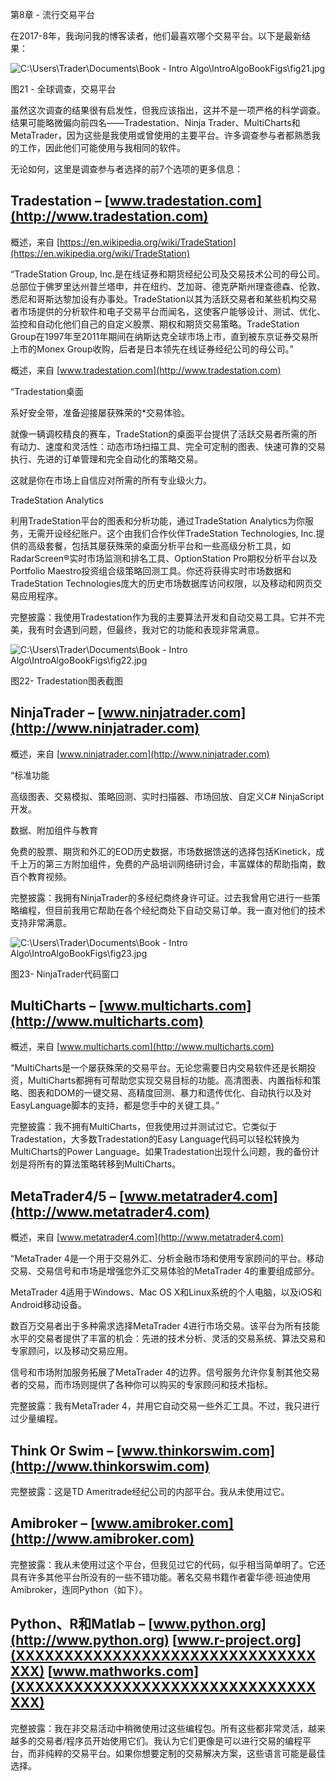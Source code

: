 第8章 - 流行交易平台

在2017-8年，我询问我的博客读者，他们最喜欢哪个交易平台。以下是最新结果：

![C:\Users\Trader\Documents\Book - Intro Algo\IntroAlgoBookFigs\fig21.jpg](../images/00022.jpeg)

图21 - 全球调查，交易平台

虽然这次调查的结果很有启发性，但我应该指出，这并不是一项严格的科学调查。结果可能略微偏向前四名——Tradestation、Ninja Trader、MultiCharts和MetaTrader，因为这些是我使用或曾使用的主要平台。许多调查参与者都熟悉我的工作，因此他们可能使用与我相同的软件。

无论如何，这里是调查参与者选择的前7个选项的更多信息：

## Tradestation – [www.tradestation.com](http://www.tradestation.com)

概述，来自 [https://en.wikipedia.org/wiki/TradeStation](https://en.wikipedia.org/wiki/TradeStation)

“TradeStation Group, Inc.是在线证券和期货经纪公司及交易技术公司的母公司。总部位于佛罗里达州普兰塔申，并在纽约、芝加哥、德克萨斯州理查德森、伦敦、悉尼和哥斯达黎加设有办事处。TradeStation以其为活跃交易者和某些机构交易者市场提供的分析软件和电子交易平台而闻名，这使客户能够设计、测试、优化、监控和自动化他们自己的自定义股票、期权和期货交易策略。TradeStation Group在1997年至2011年期间在纳斯达克全球市场上市，直到被东京证券交易所上市的Monex Group收购，后者是日本领先在线证券经纪公司的母公司。”

概述，来自 [www.tradestation.com](http://www.tradestation.com)

“Tradestation桌面

系好安全带，准备迎接屡获殊荣的*交易体验。

就像一辆调校精良的赛车，TradeStation的桌面平台提供了活跃交易者所需的所有动力、速度和灵活性：动态市场扫描工具、完全可定制的图表、快速可靠的交易执行、先进的订单管理和完全自动化的策略交易。

这就是你在市场上自信应对所需的所有专业级火力。

TradeStation Analytics

利用TradeStation平台的图表和分析功能，通过TradeStation Analytics为你服务，无需开设经纪账户。这个由我们合作伙伴TradeStation Technologies, Inc.提供的高级套餐，包括其屡获殊荣的桌面分析平台和一些高级分析工具，如RadarScreen®实时市场监测和排名工具、OptionStation Pro期权分析平台以及Portfolio Maestro投资组合级策略回测工具。你还将获得实时市场数据和TradeStation Technologies庞大的历史市场数据库访问权限，以及移动和网页交易应用程序。

完整披露：我使用Tradestation作为我的主要算法开发和自动交易工具。它并不完美，我有时会遇到问题，但最终，我对它的功能和表现非常满意。

![C:\Users\Trader\Documents\Book - Intro Algo\IntroAlgoBookFigs\fig22.jpg](../images/00023.jpeg)

图22- Tradestation图表截图

## NinjaTrader – [www.ninjatrader.com](http://www.ninjatrader.com)

概述，来自 [www.ninjatrader.com](http://www.ninjatrader.com)

“标准功能

高级图表、交易模拟、策略回测、实时扫描器、市场回放、自定义C# NinjaScript开发。

数据、附加组件与教育

免费的股票、期货和外汇的EOD历史数据，市场数据馈送的选择包括Kinetick，成千上万的第三方附加组件，免费的产品培训网络研讨会，丰富媒体的帮助指南，数百个教育视频。

完整披露：我拥有NinjaTrader的多经纪商终身许可证。过去我曾用它进行一些策略编程，但目前我用它帮助在各个经纪商处下自动交易订单。我一直对他们的技术支持非常满意。

![C:\Users\Trader\Documents\Book - Intro Algo\IntroAlgoBookFigs\fig23.jpg](../images/00024.jpeg)

图23- NinjaTrader代码窗口

## MultiCharts – [www.multicharts.com](http://www.multicharts.com)

概述，来自 [www.multicharts.com](http://www.multicharts.com)

“MultiCharts是一个屡获殊荣的交易平台。无论您需要日内交易软件还是长期投资，MultiCharts都拥有可帮助您实现交易目标的功能。高清图表、内置指标和策略、图表和DOM的一键交易、高精度回测、暴力和遗传优化、自动执行以及对EasyLanguage脚本的支持，都是您手中的关键工具。”

完整披露：我不拥有MultiCharts，但我使用过并测试过它。它类似于Tradestation，大多数Tradestation的Easy Language代码可以轻松转换为MultiCharts的Power Language。如果Tradestation出现什么问题，我的备份计划是将所有的算法策略转移到MultiCharts。

## MetaTrader4/5 – [www.metatrader4.com](http://www.metatrader4.com)

概述，来自 [www.metatrader4.com](http://www.metatrader4.com)

“MetaTrader 4是一个用于交易外汇、分析金融市场和使用专家顾问的平台。移动交易、交易信号和市场是增强您外汇交易体验的MetaTrader 4的重要组成部分。

MetaTrader 4适用于Windows、Mac OS X和Linux系统的个人电脑，以及iOS和Android移动设备。

数百万交易者出于多种需求选择MetaTrader 4进行市场交易。该平台为所有技能水平的交易者提供了丰富的机会：先进的技术分析、灵活的交易系统、算法交易和专家顾问，以及移动交易应用。

信号和市场附加服务拓展了MetaTrader 4的边界。信号服务允许你复制其他交易者的交易，而市场则提供了各种你可以购买的专家顾问和技术指标。

完整披露：我有MetaTrader 4，并用它自动交易一些外汇工具。不过，我只进行过少量编程。

## Think Or Swim – [www.thinkorswim.com](http://www.thinkorswim.com)

完整披露：这是TD Ameritrade经纪公司的内部平台。我从未使用过它。

## Amibroker – [www.amibroker.com](http://www.amibroker.com)

完整披露：我从未使用过这个平台，但我见过它的代码，似乎相当简单明了。它还具有许多其他平台所没有的一些不错功能。著名交易书籍作者霍华德·班迪使用Amibroker，连同Python（如下）。

## Python、R和Matlab – [www.python.org](http://www.python.org) [www.r-project.org](XXXXXXXXXXXXXXXXXXXXXXXXXXXXXXXXXX) [www.mathworks.com](XXXXXXXXXXXXXXXXXXXXXXXXXXXXXXXXXX)

完整披露：我在非交易活动中稍微使用过这些编程包。所有这些都非常灵活，越来越多的交易者/程序员开始使用它们。我认为它们更像是可以进行交易的编程平台，而非纯粹的交易平台。如果你想要定制的交易解决方案，这些语言可能是最佳选择。
